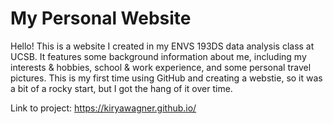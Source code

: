 # My Personal Website 

Hello! This is a website I created in my ENVS 193DS data analysis class at UCSB. It features some background information about me, including my interests & hobbies, school & work experience, and some personal travel pictures.
This is my first time using GitHub and creating a webstie, so it was a bit of a rocky start, but I got the hang of it over time. 

Link to project: https://kiryawagner.github.io/


